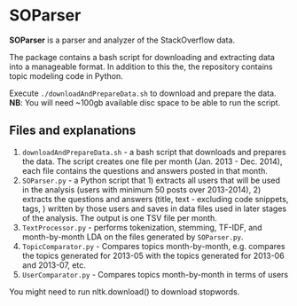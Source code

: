 # SOParser


**SOParser** is a parser and analyzer of the StackOverflow data.

The package contains a bash script for downloading and extracting data into a manageable format. 
In addition to this the, the repository contains topic modeling code in Python.

Execute ```./downloadAndPrepareData.sh``` to download and prepare the data. **NB**: You will need ~100gb available disc 
space to be able to run the script.  


## Files and explanations
1. ```downloadAndPrepareData.sh``` - a bash script that downloads and prepares the data. The script creates one file per 
month (Jan. 2013 - Dec. 2014), each file contains the questions and answers posted in that month.
1. ```SOParser.py``` - a Python script that 1) extracts all users that will be used in the analysis (users with minimum 
50 posts over 2013-2014), 2) extracts the questions and answers (title, text - excluding code snippets, tags, ) written 
by those users and saves in data files used in later stages of the analysis. The output is one TSV file per month.
1. ```TextProcessor.py``` - performs tokenization, stemming, TF-IDF, and month-by-month LDA on the files generated by 
```SOParser.py```.
1. ```TopicComparator.py``` - Compares topics month-by-month, e.g. compares the topics generated for 2013-05 with the 
topics generated for 2013-06 and 2013-07, etc.
1. ```UserComparator.py``` - Compares topics month-by-month in terms of users

You might need to run nltk.download() to download stopwords.